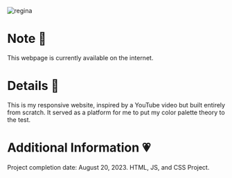 ![regina](https://github.com/feiryrej/feiryrej/assets/116869096/09e705f3-a62c-4b48-a866-507264e52da9)

# Note 🍥
This webpage is currently available on the internet.

# Details 🎀
This is my responsive website, inspired by a YouTube video but built entirely from scratch. It served as a platform for me to put my color palette theory to the test.
   
# Additional Information 💗
Project completion date: August 20, 2023.
HTML, JS, and CSS Project.
